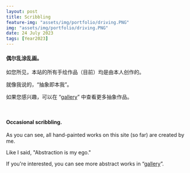 ```yaml
---
layout: post
title: Scribbling
feature-img: "assets/img/portfolio/driving.PNG"
img: "assets/img/portfolio/driving.PNG"
date: 24 July 2023
tags: [Year2023]
---
```


#### 偶尔乱涂乱画。

如您所见，本站的所有手绘作品（目前）均是由本人创作的。

就像我说的，“抽象即本我”。

如果您感兴趣，可以在 “[gallery](https://jc1108.github.io/jC-1.0/gallery/)” 中查看更多抽象作品。

<br>

#### Occasional scribbling.

As you can see, all hand-painted works on this site (so far) are created by me.

Like I said, "Abstraction is my ego."

If you're interested, you can see more abstract works in “[gallery](https://jc1108.github.io/jC-1.0/gallery/)”.
